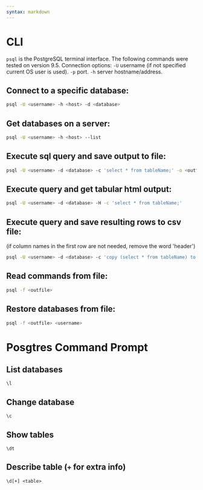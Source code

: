 ```yaml
---
syntax: markdown
---
```


# CLI

`psql` is the PostgreSQL terminal interface. The following commands were tested on version 9.5.
Connection options:
`-U` username (if not specified current OS user is used).
`-p` port.
`-h` server hostname/address.

## Connect to a specific database:
```sh
psql -U <username> -h <host> -d <database>
```

## Get databases on a server:
```sh
psql -U <username> -h <host> --list
```

## Execute sql query and save output to file:
```sh
psql -U <username> -d <database> -c 'select * from tableName;' -o <outfile>
```

## Execute query and get tabular html output:
```sh
psql -U <username> -d <database> -H -c 'select * from tableName;'
```

## Execute query and save resulting rows to csv file:
(if column names in the first row are not needed, remove the word 'header')
```sh
psql -U <username> -d <database> -c 'copy (select * from tableName) to stdout with csv header;' -o <outfile>
```

## Read commands from file:
```sh
psql -f <outfile>
```

## Restore databases from file:
```sh
psql -f <outfile> <username>
```

# Posgtres Command Prompt

## List databases
```
\l
```

## Change database
```
\c
```

## Show tables
```
\dt
```

## Describe table (`+` for extra info)
```
\d[+] <table>
```
